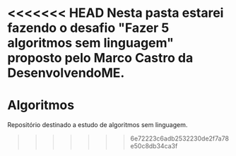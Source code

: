 <<<<<<< HEAD
Nesta pasta estarei fazendo o desafio "Fazer 5 algoritmos sem linguagem" proposto pelo Marco Castro da DesenvolvendoME.
=======
# Algoritmos
Repositório destinado a estudo de algoritmos sem linguagem.
>>>>>>> 6e72223c6adb2532230de2f7a78e50c8db34ca3f
